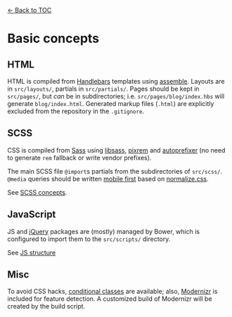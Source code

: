 [← Back to TOC](TOC.md)

# Basic concepts

## HTML

HTML is compiled from [Handlebars](http://handlebarsjs.com) templates using [assemble](http://assemble.io). Layouts are in `src/layouts/`, partials in `src/partials/`. Pages should be kept in `src/pages/`, but *can* be in subdirectories; i.e. `src/pages/blog/index.hbs` will generate `blog/index.html`. Generated markup files (`.html`) are explicitly excluded from the repository in the `.gitignore`.

## SCSS

CSS is compiled from [Sass](http://sass-lang.com) using [libsass](http://libsass.org), [pixrem](https://github.com/robwierzbowski/node-pixrem) and [autoprefixer](https://github.com/nDmitry/grunt-autoprefixer) (no need to generate `rem` fallback or write vendor prefixes).

The main SCSS file `@import`s partials from the subdirectories of `src/scss/`. `@media` queries should be written [mobile first](http://bradfrostweb.com/blog/web/mobile-first-responsive-web-design/) based on [normalize.css](https://github.com/necolas/normalize.css/).

See [SCSS concepts](scss-concepts.md).

## JavaScript

JS and [jQuery](http://jquery.com) packages are (mostly) managed by Bower, which is configured to import them to the `src/scripts/` directory.

See [JS structure](javascript.md)

## Misc

To avoid CSS hacks, [conditional classes](http://www.paulirish.com/2008/conditional-stylesheets-vs-css-hacks-answer-neither/) are available; also, [Modernizr](http://modernizr.com) is included for feature detection. A customized build of Modernizr will be created by the build script.
